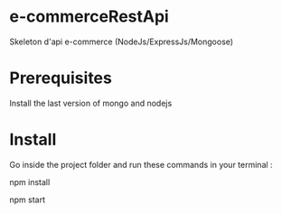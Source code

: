 # e-commerceRestApi
Skeleton d'api e-commerce  (NodeJs/ExpressJs/Mongoose)  

# Prerequisites

Install the last version of mongo and nodejs

# Install

Go inside the project folder and run these commands in your terminal :

npm install

npm start
